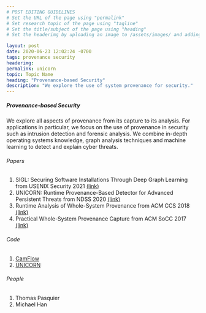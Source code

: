 ```yaml
---
# POST EDITING GUIDELINES
# Set the URL of the page using "permalink"
# Set research topic of the page using "tagline"
# Set the title/subject of the page using "heading"
# Set the headerimg by uploading an image to /assets/images/ and adding the URL to "headerimg"

layout: post
date: 2020-06-23 12:02:24 -0700
tags: provenance security
headerimg:
permalink: unicorn
topic: Topic Name
heading: "Provenance-based Security"
description: "We explore the use of system provenance for security."
---
```

<!-- Project Overview section -->
<div class="container-fluid bg-gray my-5 py-5">
    <div class="container pt-4">
        <h5>Provenance-based Security</h5>
        <P>We explore all aspects of provenance from its capture to its
        analysis. For applications in particular, we focus on the use of
        provenance in security such as intrusion detection and forensic
        analysis. We combine in-depth operating systems knowledge, graph
        analysis techniques and machine learning to detect and explain cyber
        threats.</P>
    </div>
</div>
<!-- /Project Overview section -->
<!-- Project Details and Additional Info -->
<div class="container">
    <h6>Papers</h6>
        <ol>
            <li>SIGL: Securing Software Installations Through Deep Graph Learning from USENIX Security 2021 <a href="https://tfjmp.org/files/publications/2021-USENIXsec.pdf">(link)</a></li>
            <li>UNICORN: Runtime Provenance-Based Detector for Advanced Persistent Threats from NDSS 2020 <a href="https://tfjmp.org/files/publications/2020-ndss.pdf">(link)</a></li>
            <li>Runtime Analysis of Whole-System Provenance from ACM CCS 2018 <a href="https://tfjmp.org/files/publications/2018-ccs.pdf">(link)</a></li>
            <li>Practical Whole-System Provenance Capture from ACM SoCC 2017 <a href="https://tfjmp.org/files/publications/2017-socc.pdf">(link)</a></li>
        </ol>
    <h6>Code</h6>
        <ol>
            <li><a href="https://camflow.org">CamFlow</a></li>
            <li><a href="https://github.com/crimson-unicorn">UNICORN</a></li>
        </ol>
    <h6>People</h6>
        <ol>
          	<li>Thomas Pasquier</li>
          	<li>Michael Han</li>
        </ol>
</div>
<!-- /Project Details and Additional Info -->
